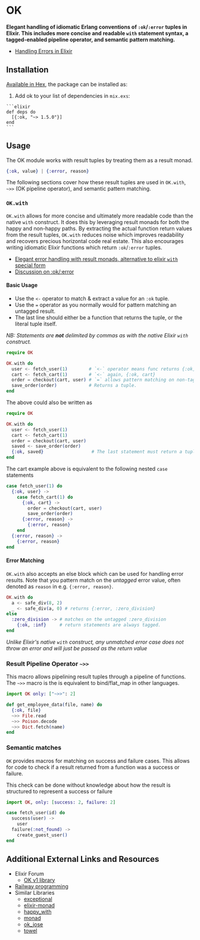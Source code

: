 # OK

**Elegant handling of idiomatic Erlang conventions of `:ok`/`:error` tuples in Elixir. This includes more concise and readable `with` statement syntax, a tagged-enabled pipeline operator, and semantic pattern matching.**

- [Handling Errors in Elixir](http://insights.workshop14.io/2015/10/18/handling-errors-in-elixir-no-one-say-monad.html)

## Installation

[Available in Hex](https://hex.pm/packages/ok), the package can be installed as:

  1. Add ok to your list of dependencies in `mix.exs`:

    ```elixir
    def deps do
      [{:ok, "~> 1.5.0"}]
    end
    ```
    
## Usage

The OK module works with result tuples by treating them as a result monad.

```elixir
{:ok, value} | {:error, reason}
```

The following sections cover how these result tuples are used in `OK.with`, `~>>` (OK pipeline operator), and semantic pattern matching.

### `OK.with`

`OK.with` allows for more concise and ultimately more readable code than the native `with` construct. It does this by leveraging result monads for both the happy and non-happy paths. By extracting the actual function return values from the result tuples, `OK.with` reduces noise which improves readability and recovers precious horizontal code real estate. This also encourages writing idiomatic Elixir functions which return `:ok`/`:error` tuples.

- [Elegant error handling with result monads, alternative to elixir `with` special form](https://elixirforum.com/t/elegant-error-handling-with-result-monads-alternative-to-elixir-with-special-form/3264/1)
- [Discussion on :ok/:error](https://elixirforum.com/t/usage-of-ok-result-error-vs-some-result-none/3253)

#### Basic Usage

- Use the `<-` operator to match & extract a value for an `:ok` tuple.
- Use the `=` operator as you normally would for pattern matching an untagged result.
- The last line should either be a function that returns the tuple, or the literal tuple itself.

_NB: Statements are **not** delimited by commas as with the native Elixir `with` construct._

```elixir
require OK

OK.with do
  user <- fetch_user(1)        # `<-` operator means func returns {:ok, user}
  cart <- fetch_cart(1)        # `<-` again, {:ok, cart}
  order = checkout(cart, user) # `=` allows pattern matching on non-tagged funcs
  save_order(order)            # Returns a tuple.
end
```

The above could also be written as

```elixir
require OK

OK.with do
  user <- fetch_user(1)
  cart <- fetch_cart(1)
  order = checkout(cart, user)
  saved <- save_order(order)
  {:ok, saved}                  # The last statement must return a tuple.
end
```

The cart example above is equivalent to the following nested `case` statements

```elixir
case fetch_user(1) do
  {:ok, user} ->
    case fetch_cart(1) do
      {:ok, cart} ->
        order = checkout(cart, user)
        save_order(order)
      {:error, reason} ->
        {:error, reason}
    end
  {:error, reason} ->
    {:error, reason}
end
```

####  Error Matching

`OK.with` also accepts an else block which can be used for handling error results. Note that you pattern match on the _untagged_ error value, often denoted as `reason` in e.g. `{:error, reason}`.

```elixir
OK.with do
  a <- safe_div(8, 2) 
  _ <- safe_div(a, 0) # returns {:error, :zero_division}
else
  :zero_division -> # matches on the untagged :zero_division
    {:ok, :inf}     # return statements are always tagged.
end
```

*Unlike Elixir's native `with` construct, any unmatched error case does not throw an error and will just be passed as the return value*

### Result Pipeline Operator `~>>`

This macro allows pipelining result tuples through a pipeline of functions.
The `~>>` macro is the is equivalent to bind/flat_map in other languages.

```elixir
import OK only: ["~>>": 2]

def get_employee_data(file, name) do
  {:ok, file}
  ~>> File.read
  ~>> Poison.decode
  ~>> Dict.fetch(name)
end
```

### Semantic matches

`OK` provides macros for matching on success and failure cases.
This allows for code to check if a result returned from a function was a success or failure.

This check can be done without knowledge about how the result is structured to represent a success or failure

```elixir
import OK, only: [success: 2, failure: 2]

case fetch_user(id) do
  success(user) ->
    user
  failure(:not_found) ->
    create_guest_user()
end
```

## Additional External Links and Resources

- Elixir Forum
  - [OK v1 library](https://elixirforum.com/t/ok-elegant-error-handling-for-elixir-pipelines-version-1-0-released/1932/)
- [Railway programming](http://www.zohaib.me/railway-programming-pattern-in-elixir/)
- Similar Libraries
  - [exceptional](https://github.com/expede/exceptional)
  - [elixir-monad](https://github.com/nickmeharry/elixir-monad)
  - [happy_with](https://github.com/vic/happy_with)
  - [monad](https://github.com/rmies/monad)
  - [ok_jose](https://github.com/vic/ok_jose)
  - [towel](https://github.com/knrz/towel)
